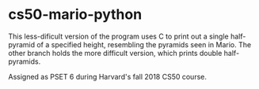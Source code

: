 # cs50-mario-python
This less-dificult version of the program uses C to print out a single half-pyramid of a specified height, resembling the pyramids seen in Mario. The other branch holds the more difficult version, which prints double half-pyramids.

Assigned as PSET 6 during Harvard's fall 2018 CS50 course.
